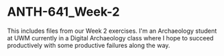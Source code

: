 # ANTH-641_Week-2
This includes files from our Week 2 exercises.
I'm an Archaeology student at UWM currently in a Digital Archaeology class where I hope to succeed productively with some productive failures along the way.

